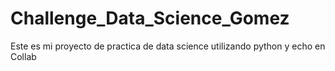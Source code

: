 # Challenge_Data_Science_Gomez
Este es mi proyecto de practica de data science utilizando python y echo en Collab
